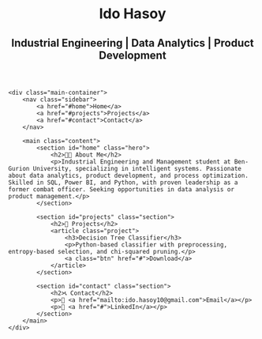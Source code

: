 <!DOCTYPE html>
<html lang="en">
<head>
    <meta charset="UTF-8">
    <meta name="viewport" content="width=device-width, initial-scale=1.0">
    <title>Ido Hasoy | Portfolio</title>
    <link rel="stylesheet" href="style.css">
</head>
<body>
    <div class="header-container">
        <header class="site-title">
            <h1>Ido Hasoy</h1>
            <h2>Industrial Engineering | Data Analytics | Product Development</h2>
        </header>
    </div>
    
    <div class="main-container">
        <nav class="sidebar">
            <a href="#home">Home</a>
            <a href="#projects">Projects</a>
            <a href="#contact">Contact</a>
        </nav>
        
        <main class="content">
            <section id="home" class="hero">
                <h2>👨‍💼 About Me</h2>
                <p>Industrial Engineering and Management student at Ben-Gurion University, specializing in intelligent systems. Passionate about data analytics, product development, and process optimization. Skilled in SQL, Power BI, and Python, with proven leadership as a former combat officer. Seeking opportunities in data analysis or product management.</p>
            </section>
            
            <section id="projects" class="section">
                <h2>📂 Projects</h2>
                <article class="project">
                    <h3>Decision Tree Classifier</h3>
                    <p>Python-based classifier with preprocessing, entropy-based selection, and chi-squared pruning.</p>
                    <a class="btn" href="#">Download</a>
                </article>
            </section>
            
            <section id="contact" class="section">
                <h2>📞 Contact</h2>
                <p>📧 <a href="mailto:ido.hasoy10@gmail.com">Email</a></p>
                <p>🌟 <a href="#">LinkedIn</a></p>
            </section>
        </main>
    </div>
</body>
</html>
